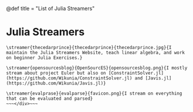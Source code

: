 @def title = "List of Julia Streamers"

# **Julia Streamers**

~~~<div class="streamers">~~~
\streamer{thecedarprince}{thecedarprince}{thecedarprince.jpg}{I maintain the Julia Streamers Website, teach linear algebra, and work on beginner Julia Exercises.}

\streamer{opensourcesblog}{OpenSourcES}{opensourcesblog.png}{I mostly stream about project Euler but also on [ConstraintSolver.jl](https://github.com/Wikunia/ConstraintSolver.jl) and [Javis.jl](https://github.com/Wikunia/Javis.jl)}

\streamer{evalprase}{evalparse}{favicon.png}{I stream on everything that can be evaluated and parsed}
~~~</div>~~~

